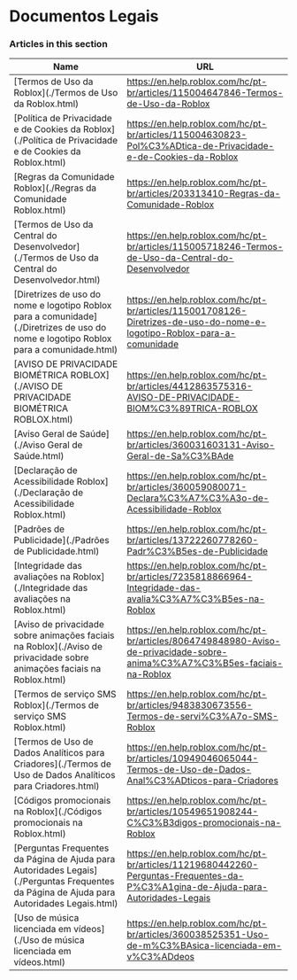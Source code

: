 # Documentos Legais  
### Articles in this section
Name|URL
-|-
[Termos de Uso da Roblox](./Termos de Uso da Roblox.html) |https://en.help.roblox.com/hc/pt-br/articles/115004647846-Termos-de-Uso-da-Roblox
[Política de Privacidade e de Cookies da Roblox](./Política de Privacidade e de Cookies da Roblox.html) |https://en.help.roblox.com/hc/pt-br/articles/115004630823-Pol%C3%ADtica-de-Privacidade-e-de-Cookies-da-Roblox
[Regras da Comunidade Roblox](./Regras da Comunidade Roblox.html) |https://en.help.roblox.com/hc/pt-br/articles/203313410-Regras-da-Comunidade-Roblox
[Termos de Uso da Central do Desenvolvedor](./Termos de Uso da Central do Desenvolvedor.html) |https://en.help.roblox.com/hc/pt-br/articles/115005718246-Termos-de-Uso-da-Central-do-Desenvolvedor
[Diretrizes de uso do nome e logotipo Roblox para a comunidade](./Diretrizes de uso do nome e logotipo Roblox para a comunidade.html) |https://en.help.roblox.com/hc/pt-br/articles/115001708126-Diretrizes-de-uso-do-nome-e-logotipo-Roblox-para-a-comunidade
[AVISO DE PRIVACIDADE BIOMÉTRICA ROBLOX](./AVISO DE PRIVACIDADE BIOMÉTRICA ROBLOX.html) |https://en.help.roblox.com/hc/pt-br/articles/4412863575316-AVISO-DE-PRIVACIDADE-BIOM%C3%89TRICA-ROBLOX
[Aviso Geral de Saúde](./Aviso Geral de Saúde.html) |https://en.help.roblox.com/hc/pt-br/articles/360031603131-Aviso-Geral-de-Sa%C3%BAde
[Declaração de Acessibilidade Roblox](./Declaração de Acessibilidade Roblox.html) |https://en.help.roblox.com/hc/pt-br/articles/360059080071-Declara%C3%A7%C3%A3o-de-Acessibilidade-Roblox
[Padrões de Publicidade](./Padrões de Publicidade.html) |https://en.help.roblox.com/hc/pt-br/articles/13722260778260-Padr%C3%B5es-de-Publicidade
[Integridade das avaliações na Roblox](./Integridade das avaliações na Roblox.html) |https://en.help.roblox.com/hc/pt-br/articles/7235818866964-Integridade-das-avalia%C3%A7%C3%B5es-na-Roblox
[Aviso de privacidade sobre animações faciais na Roblox](./Aviso de privacidade sobre animações faciais na Roblox.html) |https://en.help.roblox.com/hc/pt-br/articles/8064749848980-Aviso-de-privacidade-sobre-anima%C3%A7%C3%B5es-faciais-na-Roblox
[Termos de serviço SMS Roblox](./Termos de serviço SMS Roblox.html) |https://en.help.roblox.com/hc/pt-br/articles/9483830673556-Termos-de-servi%C3%A7o-SMS-Roblox
[Termos de Uso de Dados Analíticos para Criadores](./Termos de Uso de Dados Analíticos para Criadores.html) |https://en.help.roblox.com/hc/pt-br/articles/10949046065044-Termos-de-Uso-de-Dados-Anal%C3%ADticos-para-Criadores
[Códigos promocionais na Roblox](./Códigos promocionais na Roblox.html) |https://en.help.roblox.com/hc/pt-br/articles/10549651908244-C%C3%B3digos-promocionais-na-Roblox
[Perguntas Frequentes da Página de Ajuda para Autoridades Legais](./Perguntas Frequentes da Página de Ajuda para Autoridades Legais.html) |https://en.help.roblox.com/hc/pt-br/articles/11219680442260-Perguntas-Frequentes-da-P%C3%A1gina-de-Ajuda-para-Autoridades-Legais
[Uso de música licenciada em vídeos](./Uso de música licenciada em vídeos.html) |https://en.help.roblox.com/hc/pt-br/articles/360038525351-Uso-de-m%C3%BAsica-licenciada-em-v%C3%ADdeos